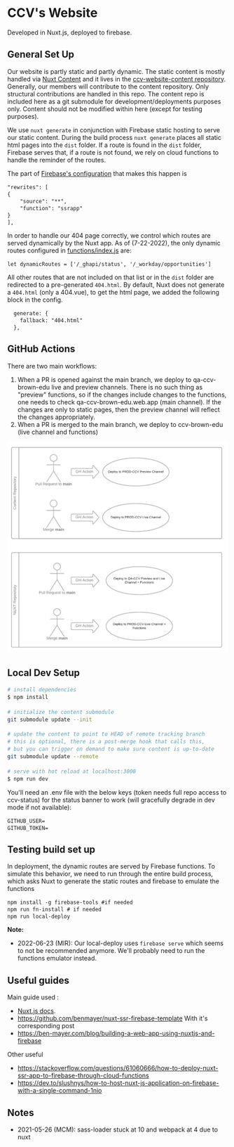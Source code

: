 # CCV's Website

Developed in Nuxt.js, deployed to firebase. 

## General Set Up

Our website is partly static and partly dynamic. The static content is mostly handled via [Nuxt Content](https://content.nuxtjs.org) and it lives in the [ccv-website-content repository](https://github.com/brown-ccv/ccv-website-content). Generally, our members will contribute to the content repository. Only structural contributions are handled in this repo. The content repo is included here as a git submodule for development/deployments purposes only. Content should not be modified within here (except for testing purposes).

We use `nuxt generate` in conjunction with Firebase static hosting to serve our static content. During the build process `nuxt generate` places all static html pages into the `dist` folder. If a route is found in the `dist` folder, Firebase serves that, if a route is not found, we rely on cloud functions to handle the reminder of the routes.

The part of [Firebase's configuration](firebase.json) that makes this happen is 

```
"rewrites": [
{
    "source": "**",
    "function": "ssrapp"
}
],
```

In order to handle our 404 page correctly, we control which routes are served dynamically by the Nuxt app. As of (7-22-2022), the only dynamic routes configured in [functions/index.js](functions/index.js) are:

```
let dynamicRoutes = ['/_ghapi/status', '/_workday/opportunities']
```

All other routes that are not included on that list or in the `dist` folder are redirected to a pre-generated `404.html`. By default, Nuxt does not generate a `404.html` (only a 404.vue), to get the html page, we added the following block in the config.

```
  generate: {
    fallback: "404.html"
  },
```

## GitHub Actions

There are two main workflows:

1. When a PR is opened against the main branch, we deploy to qa-ccv-brown-edu live and preview channels.
   There is no such thing as "preview" functions, so if the changes include changes to the functions, one needs to check qa-ccv-brown-edu.web.app (main channel). If the changes are only to static pages, then the preview channel will reflect the changes appropriately.
2. When a PR is merged to the main branch, we deploy to ccv-brown-edu (live channel and functions)

![GitHub Actions Flow](actions-flow.png)

## Local Dev Setup

```bash
# install dependencies
$ npm install

# initialize the content submodule
git submodule update --init

# update the content to point to HEAD of remote tracking branch
# this is optional, there is a post-merge hook that calls this,
# but you can trigger on demand to make sure content is up-to-date
git submodule update --remote

# serve with hot reload at localhost:3000
$ npm run dev
```

You'll need an .env file with the below keys (token needs full repo access to ccv-status) for the status banner to work (will gracefully degrade in dev mode if not available):

```
GITHUB_USER=
GITHUB_TOKEN=
```

## Testing build set up

In deployment, the dynamic routes are served by Firebase functions. To simulate this behavior, we need to run through the entire build process, which asks Nuxt to generate the static routes and firebase to emulate the functions

```
npm install -g firebase-tools #if needed
npm run fn-install # if needed
npm run local-deploy
```

**Note:**
* 2022-06-23 (MIR): Our local-deploy uses `firebase serve` which seems to not be recommended anymore. We'll probably need to run the functions emulator instead. 

## Useful guides

Main guide used :
* [Nuxt.js docs](https://nuxtjs.org).
* https://github.com/benmayer/nuxt-ssr-firebase-template
With it's corresponding post
* https://ben-mayer.com/blog/building-a-web-app-using-nuxtjs-and-firebase

Other useful
* https://stackoverflow.com/questions/61060666/how-to-deploy-nuxt-ssr-app-to-firebase-through-cloud-functions
* https://dev.to/slushnys/how-to-host-nuxt-js-application-on-firebase-with-a-single-command-1nio


## Notes

* 2021-05-26 (MCM): sass-loader stuck at 10 and webpack at 4 due to nuxt
